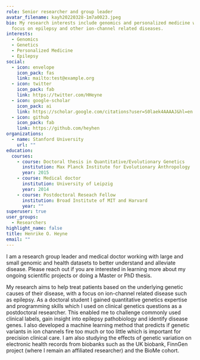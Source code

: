 ```yaml
---
role: Senior researcher and group leader
avatar_filename: kayh20220328-1m7a0023.jpeg
bio: My research interests include genomics and personalized medicine with a
  focus on epilepsy and other ion-channel related diseases.
interests:
  - Genomics
  - Genetics
  - Personalized Medicine
  - Epilepsy
social:
  - icon: envelope
    icon_pack: fas
    link: mailto:test@example.org
  - icon: twitter
    icon_pack: fab
    link: https://twitter.com/HHeyne
  - icon: google-scholar
    icon_pack: ai
    link: https://scholar.google.com/citations?user=S0laek4AAAAJ&hl=en
  - icon: github
    icon_pack: fab
    link: https://github.com/heyhen
organizations:
  - name: Stanford University
    url: ""
education:
  courses:
    - course: Doctoral thesis in Quantitative/Evolutionary Genetics
      institution: Max Planck Institute for Evolutionary Anthropology
      year: 2015
    - course: Medical doctor
      institution: University of Leipzig
      year: 2014
    - course: Postdoctoral Reseach Fellow
      institution: Broad Institute of MIT and Harvard
      year: ""
superuser: true
user_groups:
  - Researchers
highlight_name: false
title: Henrike O. Heyne
email: ""
---
```

I am a research group leader and medical doctor working with large and small genomic and health datasets to better understand and alleviate disease. Please reach out if you are interested in learning more about my ongoing scientific projects or doing a Master or PhD thesis. 

My research aims to help treat patients based on the underlying genetic causes of their disease, with a focus on ion-channel related disease such as epilepsy. As a doctoral student I gained quantitative genetics expertise and programming skills which I used on clinical genetics questions as a postdoctoral researcher. This enabled me to challenge commonly used clinical labels, gain insight into epilepsy pathobiology and identify disease genes. I also developed a machine learning method that predicts if genetic variants in ion channels fire too much or too little which is important for precision clinical care. I am also studying the effects of genetic variation on electronic health records from biobanks such as the UK biobank, FinnGen project (where I remain an affiliated researcher) and the BioMe cohort.